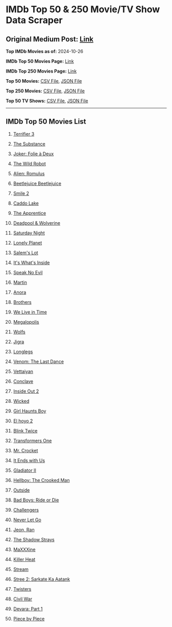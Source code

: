# IMDb Top 50 & 250 Movie/TV Show Data Scraper

## Original Medium Post: [Link](https://medium.com/@nishantsahoo/which-movie-should-i-watch-5c83a3c0f5b1)

**Top IMDb Movies as of:** 2024-10-26

**IMDb Top 50 Movies Page:** [Link](https://www.imdb.com/search/title/?title_type=feature&release_date=2024-01-01,2024-12-31)

**IMDb Top 250 Movies Page:** [Link](https://www.imdb.com/chart/top/)

**Top 50 Movies:** [CSV File](/data/top50/movies.csv), [JSON File](/data/top50/movies.json)

**Top 250 Movies:** [CSV File](/data/top250/movies.csv), [JSON File](/data/top250/movies.json)

**Top 50 TV Shows:** [CSV File](/data/top50/shows.csv), [JSON File](/data/top50/shows.json)

---

## IMDb Top 50 Movies List

1. [Terrifier 3](https://www.imdb.com/title/tt27911000/)

2. [The Substance](https://www.imdb.com/title/tt17526714/)

3. [Joker: Folie à Deux](https://www.imdb.com/title/tt11315808/)

4. [The Wild Robot](https://www.imdb.com/title/tt29623480/)

5. [Alien: Romulus](https://www.imdb.com/title/tt18412256/)

6. [Beetlejuice Beetlejuice](https://www.imdb.com/title/tt2049403/)

7. [Smile 2](https://www.imdb.com/title/tt29268110/)

8. [Caddo Lake](https://www.imdb.com/title/tt15552142/)

9. [The Apprentice](https://www.imdb.com/title/tt8368368/)

10. [Deadpool & Wolverine](https://www.imdb.com/title/tt6263850/)

11. [Saturday Night](https://www.imdb.com/title/tt27657135/)

12. [Lonely Planet](https://www.imdb.com/title/tt20194882/)

13. [Salem's Lot](https://www.imdb.com/title/tt10245072/)

14. [It's What's Inside](https://www.imdb.com/title/tt14577874/)

15. [Speak No Evil](https://www.imdb.com/title/tt27534307/)

16. [Martin](https://www.imdb.com/title/tt15334030/)

17. [Anora](https://www.imdb.com/title/tt28607951/)

18. [Brothers](https://www.imdb.com/title/tt9860566/)

19. [We Live in Time](https://www.imdb.com/title/tt27131358/)

20. [Megalopolis](https://www.imdb.com/title/tt10128846/)

21. [Wolfs](https://www.imdb.com/title/tt14257582/)

22. [Jigra](https://www.imdb.com/title/tt26733317/)

23. [Longlegs](https://www.imdb.com/title/tt23468450/)

24. [Venom: The Last Dance](https://www.imdb.com/title/tt16366836/)

25. [Vettaiyan](https://www.imdb.com/title/tt26936666/)

26. [Conclave](https://www.imdb.com/title/tt20215234/)

27. [Inside Out 2](https://www.imdb.com/title/tt22022452/)

28. [Wicked](https://www.imdb.com/title/tt1262426/)

29. [Girl Haunts Boy](https://www.imdb.com/title/tt29892095/)

30. [El hoyo 2](https://www.imdb.com/title/tt27729779/)

31. [Blink Twice](https://www.imdb.com/title/tt14858658/)

32. [Transformers One](https://www.imdb.com/title/tt8864596/)

33. [Mr. Crocket](https://www.imdb.com/title/tt32916093/)

34. [It Ends with Us](https://www.imdb.com/title/tt10655524/)

35. [Gladiator II](https://www.imdb.com/title/tt9218128/)

36. [Hellboy: The Crooked Man](https://www.imdb.com/title/tt26757462/)

37. [Outside](https://www.imdb.com/title/tt32643879/)

38. [Bad Boys: Ride or Die](https://www.imdb.com/title/tt4919268/)

39. [Challengers](https://www.imdb.com/title/tt16426418/)

40. [Never Let Go](https://www.imdb.com/title/tt14415204/)

41. [Jeon, Ran](https://www.imdb.com/title/tt27987046/)

42. [The Shadow Strays](https://www.imdb.com/title/tt28349451/)

43. [MaXXXine](https://www.imdb.com/title/tt22048412/)

44. [Killer Heat](https://www.imdb.com/title/tt27419292/)

45. [Stream](https://www.imdb.com/title/tt8964540/)

46. [Stree 2: Sarkate Ka Aatank](https://www.imdb.com/title/tt27510174/)

47. [Twisters](https://www.imdb.com/title/tt12584954/)

48. [Civil War](https://www.imdb.com/title/tt17279496/)

49. [Devara: Part 1](https://www.imdb.com/title/tt11821912/)

50. [Piece by Piece](https://www.imdb.com/title/tt31064841/)
